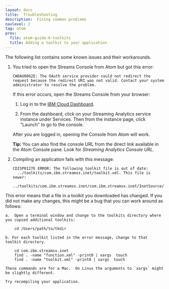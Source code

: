 ```yaml
---
layout: docs
title:  Troubleshooting
description:  Fixing common problems
navlevel: 2
tag: atom
prev:
  file: atom-guide-6-toolkits
  title: Adding a toolkit to your application
---
```



The following list contains some known issues and their workarounds.


1.  You tried to open the Streams Console from Atom but got this error:

    ```
    CWOAU0062E: The OAuth service provider could not redirect the
    request because the redirect URI was not valid. Contact your system
    administrator to resolve the problem.
    ```

    If this error occurs, open the Streams Console from your browser:
    1. Log in to the [IBM Cloud Dashboard](https://cloud.ibm.com).

    2. From the dashboard, click on your Streaming Analytics service instance under Services. Then from the instance page, click "Launch" to go to the console.

    After you are logged in, opening the Console from Atom will work.

    **Tip:** You can also find the console URL from the direct link available in the Atom Console pane. Look for *Streaming Analytics Console URL*.

2.  Compiling an application fails with this message:

    ```
    CDISP0127E ERROR: The following toolkit file is out of date:
      ../toolkits/com.ibm.streamsx.inet/toolkit.xml. This file is newer:
      ../toolkits/com.ibm.streamsx.inet/com.ibm.streamsx.inet/InetSource/InetSource.xml.

    ```
This error means that a file in a toolkit you downloaded has changed.
If you did not make any changes, this might be a bug that you can work around as follows:

    a.  Open a terminal window and change to the toolkits directory where you copied additional toolkits:

        cd /Users/path/to/tkdir

    b. For each toolkit listed in the error message, change to that toolkit directory.

        cd com.ibm.streamsx.inet
        find . -name "function.xml" -print0 | xargs  touch
        find . -name "toolkit.xml" -print0 | xargs  touch

    These commands are for a Mac.  On Linux the arguments to `xargs` might be slightly different.

    Try recompiling your application.
